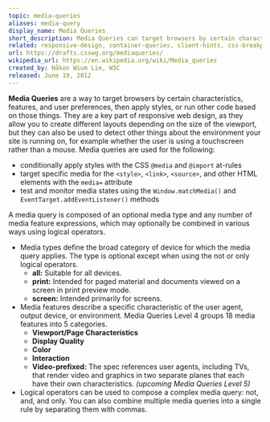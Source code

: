```yaml
---
topic: media-queries
aliases: media-query
display_name: Media Queries
short_description: Media Queries can target browsers by certain characteristics, features, and user prefs, apply styles, or run other related code.
related: responsive-design, container-queries, client-hints, css-breakpoints, css-viewport
url: https://drafts.csswg.org/mediaqueries/
wikipedia_url: https://en.wikipedia.org/wiki/Media_queries
created_by: Håkon Wium Lie, W3C
released: June 19, 2012
---
```

**Media Queries** are a way to target browsers by certain characteristics, features, and user preferences, then apply styles, or run other code based on those things. They are a key part of responsive web design, as they allow you to create different layouts depending on the size of the viewport, but they can also be used to detect other things about the environment your site is running on, for example whether the user is using a touchscreen rather than a mouse. Media queries are used for the following:
* conditionally apply styles with the CSS `@media` and `@import` at-rules
* target specific media for the `<style>`, `<link>`, `<source>`, and other HTML elements with the `media=` attribute
* test and monitor media states using the `Window.matchMedia()` and `EventTarget.addEventListener()` methods

A media query is composed of an optional media type and any number of media feature expressions, which may optionally be combined in various ways using logical operators.
* Media types define the broad category of device for which the media query applies. The type is optional except when using the not or only logical operators.
    * **all:** Suitable for all devices.
    * **print:** Intended for paged material and documents viewed on a screen in print preview mode.
    * **screen:** Intended primarily for screens.
* Media features describe a specific characteristic of the user agent, output device, or environment. Media Queries Level 4 groups 18 media features into 5 categories.
    * **Viewport/Page Characteristics**
    * **Display Quality**
    * **Color**
    * **Interaction**
    * **Video-prefixed:** The spec references user agents, including TVs, that render video and graphics in two separate planes that each have their own characteristics. _(upcoming Media Queries Level 5)_
* Logical operators can be used to compose a complex media query: not, and, and only. You can also combine multiple media queries into a single rule by separating them with commas.
